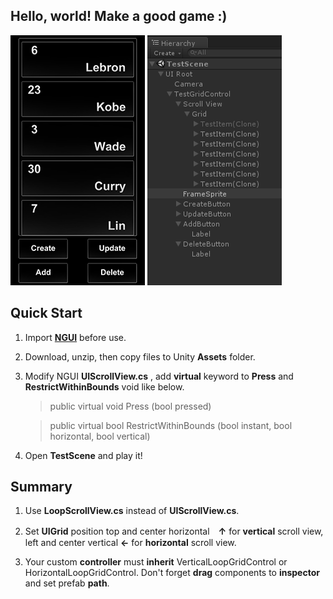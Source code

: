 
## Hello, world! Make a good game :)


![](/Screen.png) ![](/Hierarchy.png)




## Quick Start

1. Import [**NGUI**](https://www.assetstore.unity3d.com/en/#!/content/2413) before use.

2. Download, unzip, then copy files to Unity **Assets** folder.

3. Modify NGUI **UIScrollView.cs** , add **virtual** keyword to **Press** and **RestrictWithinBounds** void like below.

	> public virtual void Press (bool pressed)

	> public virtual bool RestrictWithinBounds (bool instant, bool horizontal, bool vertical)
    
4. Open **TestScene** and play it!




## Summary

1. Use **LoopScrollView.cs** instead of **UIScrollView.cs**.

2. Set **UIGrid** position top and center horizontal　**↑** for **vertical** scroll view, 
	left and center vertical **←** for **horizontal** scroll view.
    
3. Your custom **controller** must **inherit** VerticalLoopGridControl or HorizontalLoopGridControl.
	Don't forget **drag** components to **inspector** and set prefab **path**.




